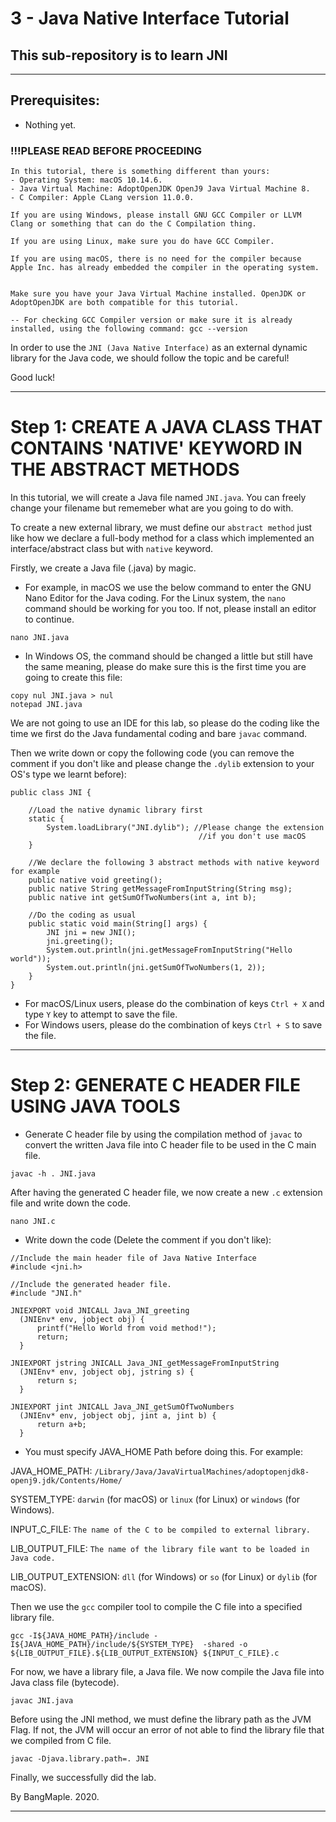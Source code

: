 # 3 - Java Native Interface Tutorial
## This sub-repository is to learn JNI

---------------------
## Prerequisites:
- Nothing yet.

### !!!PLEASE READ BEFORE PROCEEDING

```
In this tutorial, there is something different than yours:
- Operating System: macOS 10.14.6.
- Java Virtual Machine: AdoptOpenJDK OpenJ9 Java Virtual Machine 8.
- C Compiler: Apple CLang version 11.0.0.

If you are using Windows, please install GNU GCC Compiler or LLVM Clang or something that can do the C Compilation thing.

If you are using Linux, make sure you do have GCC Compiler.

If you are using macOS, there is no need for the compiler because Apple Inc. has already embedded the compiler in the operating system.


Make sure you have your Java Virtual Machine installed. OpenJDK or AdoptOpenJDK are both compatible for this tutorial.

-- For checking GCC Compiler version or make sure it is already installed, using the following command: gcc --version
```

In order to use the ```JNI (Java Native Interface)``` as an external dynamic library for the Java code, we should follow the topic and be careful!

Good luck!

--------------
# Step 1: CREATE A JAVA CLASS THAT CONTAINS 'NATIVE' KEYWORD IN THE ABSTRACT METHODS

In this tutorial, we will create a Java file named ```JNI.java```. You can freely change your filename but rememeber what are you going to do with.

To create a new external library, we must define our ```abstract method``` just like how we declare a full-body method for a class which implemented an interface/abstract class but with ```native``` keyword.

Firstly, we create a Java file (.java) by magic.
- For example, in macOS we use the below command to enter the GNU Nano Editor for the Java coding. For the Linux system, the ```nano``` command should be working for you too. If not, please install an editor to continue.
```
nano JNI.java
```

- In Windows OS, the command should be changed a little but still have the same meaning, please do make sure this is the first time you are going to create this file:
```
copy nul JNI.java > nul
notepad JNI.java
```

We are not going to use an IDE for this lab, so please do the coding like the time we first do the Java fundamental coding and bare ```javac``` command.

Then we write down or copy the following code (you can remove the comment if you don't like and please change the ```.dylib``` extension to your OS's type we learnt before):
```
public class JNI {

    //Load the native dynamic library first
    static {
        System.loadLibrary("JNI.dylib"); //Please change the extension
                                          //if you don't use macOS
    }

    //We declare the following 3 abstract methods with native keyword for example
    public native void greeting();
    public native String getMessageFromInputString(String msg);
    public native int getSumOfTwoNumbers(int a, int b);

    //Do the coding as usual
    public static void main(String[] args) {
        JNI jni = new JNI();
        jni.greeting();
        System.out.println(jni.getMessageFromInputString("Hello world"));
        System.out.println(jni.getSumOfTwoNumbers(1, 2));
    }
}
```

- For macOS/Linux users, please do the combination of keys ```Ctrl + X``` and type ```Y``` key to attempt to save the file.
- For Windows users, please do the combination of keys ```Ctrl + S``` to save the file.

-----------------
# Step 2: GENERATE C HEADER FILE USING JAVA TOOLS

- Generate C header file by using the compilation method of ```javac``` to convert the written Java file into C header file to be used in the C main file.
```
javac -h . JNI.java
```

After having the generated C header file, we now create a new ```.c``` extension file and write down the code.

```
nano JNI.c
```

- Write down the code (Delete the comment if you don't like):

```
//Include the main header file of Java Native Interface
#include <jni.h>

//Include the generated header file.
#include "JNI.h"

JNIEXPORT void JNICALL Java_JNI_greeting
  (JNIEnv* env, jobject obj) {
      printf("Hello World from void method!");
      return;
  }

JNIEXPORT jstring JNICALL Java_JNI_getMessageFromInputString
  (JNIEnv* env, jobject obj, jstring s) {
      return s;
  }

JNIEXPORT jint JNICALL Java_JNI_getSumOfTwoNumbers
  (JNIEnv* env, jobject obj, jint a, jint b) {
      return a+b;
  }
```

- You must specify JAVA_HOME Path before doing this. For example:

JAVA_HOME_PATH: ```/Library/Java/JavaVirtualMachines/adoptopenjdk8-openj9.jdk/Contents/Home/```

SYSTEM_TYPE: ```darwin``` (for macOS)  or ```linux``` (for Linux) or ```windows``` (for Windows).

INPUT_C_FILE: ```The name of the C to be compiled to external library.```

LIB_OUTPUT_FILE: ```The name of the library file want to be loaded in Java code.```

LIB_OUTPUT_EXTENSION: ```dll``` (for Windows) or  ```so``` (for Linux) or ```dylib``` (for macOS).

Then we use the ```gcc``` compiler tool to compile the C file into a specified library file.
```
gcc -I${JAVA_HOME_PATH}/include -I${JAVA_HOME_PATH}/include/${SYSTEM_TYPE}  -shared -o ${LIB_OUTPUT_FILE}.${LIB_OUTPUT_EXTENSION} ${INPUT_C_FILE}.c
```

For now, we have a library file, a Java file. We now compile the Java file into Java class file (bytecode).

```
javac JNI.java
```

Before using the JNI method, we must define the library path as the JVM Flag. If not, the JVM will occur an error of not able to find the library file that we compiled from C file.
```
javac -Djava.library.path=. JNI
```

Finally, we successfully did the lab.

By BangMaple. 2020.

------------




